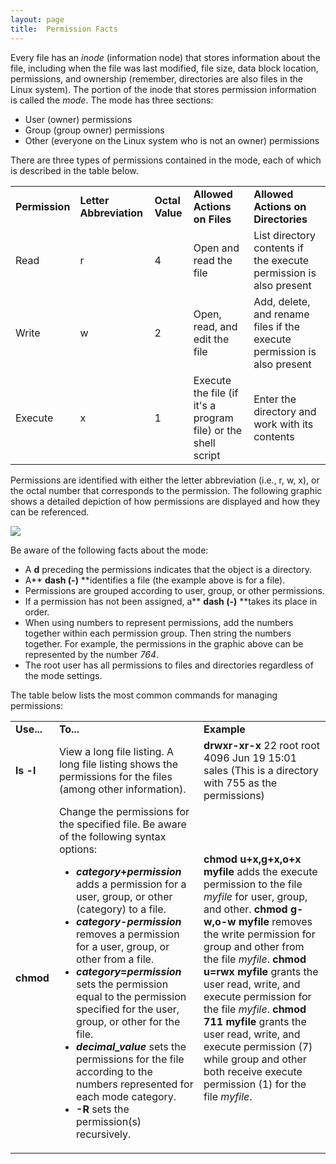 ```yaml
---
layout: page
title:  Permission Facts
---
```


Every file has an _inode_ (information node) that stores information about the
file, including when the file was last modified, file size, data block
location, permissions, and ownership (remember, directories are also files in
the Linux system). The portion of the inode that stores permission information
is called the _mode_. The mode has three sections:

  * User (owner) permissions 
  * Group (group owner) permissions 
  * Other (everyone on the Linux system who is not an owner) permissions 

There are three types of permissions contained in the mode, each of which is
described in the table below.

<table>

<tr> <td><b>Permission</b></td> <td><b>Letter Abbreviation</b></td>
<td><b>Octal Value</b></td> <td><b>Allowed Actions on Files</b></td>
<td><b>Allowed Actions on Directories</b></td>

</tr>

<tr> <td>Read </td> <td>r</td> <td>4</td> <td>Open and read the file</td>
<td>List directory contents if the execute permission is also present</td>

</tr>

<tr> <td>Write</td> <td>w</td> <td>2</td> <td>Open, read, and edit the
file</td> <td>Add, delete, and rename files if the execute permission is also
present</td>

</tr>

<tr> <td>Execute </td> <td>x</td> <td>1</td> <td>Execute the file (if it's a
program file) or the shell script</td> <td>Enter the directory and work with
its contents</td>

</tr> </table>

Permissions are identified with either the letter abbreviation (i.e., r, w,
x), or the octal number that corresponds to the permission. The following
graphic shows a detailed depiction of how permissions are displayed and how
they can be referenced.

![](mode.jpg)

Be aware of the following facts about the mode:

  * A **d** preceding the permissions indicates that the object is a directory.
  * A** **dash (-)** **identifies a file (the example above is for a file). 
  * Permissions are grouped according to user, group, or other permissions. 
  * If a permission has not been assigned, a** **dash (-)** **takes its place in order. 
  * When using numbers to represent permissions, add the numbers together within each permission group. Then string the numbers together. For example, the permissions in the graphic above can be represented by the number _764_. 
  * The root user has all permissions to files and directories regardless of the mode settings. 

The table below lists the most common commands for managing permissions:

<table>

<tr> <td><b>Use...</b></td> <td><b>To...</b></td> <td><b>Example</b></td>

</tr>

<tr> <td><b>ls -l</b></td> <td>View a long file listing. A long file listing
shows the permissions for the files (among other information).</td> <td><b
>drwxr-xr-x</b> 22 root root 4096 Jun 19 15:01 sales (This is a directory with
755 as the permissions)</td>

</tr>

<tr> <td><b>chmod</b></td> <td>Change the permissions for the specified file.
Be aware of the following syntax options:

<ul>

<li><b><i>category</i>+<i>permission</i></b> adds a permission for a user,
group, or other (category) to a file.

</li>

<li><b><i>category</i>-<i>permission </i></b>removes a permission for a user,
group, or other from a file.

</li>

<li><b><i>category</i>=<i>permission</i></b> sets the permission equal to the
permission specified for the user, group, or other for the file.

</li>

<li><b><i>decimal_value </i></b>sets the permissions for the file according to
the numbers represented for each mode category.

</li>

<li><b>-R </b>sets the permission(s) recursively.

</li>

</ul> </td> <td><b>chmod u+x,g+x,o+x myfile</b> adds the execute permission to
the file <i>myfile</i> for user, group, and other.<b>  
chmod g-w,o-w myfile</b> removes the write permission for group and other from
the file <i>myfile</i>.  
<b>chmod u=rwx myfile</b> grants the user read, write, and execute permission
for the file <i>myfile</i>.  
<b>chmod 711 myfile </b>grants the user read, write, and execute permission
(7) while group and other both receive execute permission (1) for the file
<i>myfile</i>.</td>

</tr> </table>

